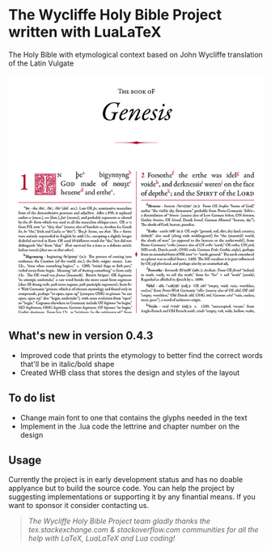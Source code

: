 # The Wycliffe Holy Bible Project written with LuaLaTeX
The Holy Bible with etymological context based on John Wycliffe translation of the Latin Vulgate

![Preview of what the project is going to look](/Resources/preview.jpg)

## What's new in version 0.4.3
* Improved code that prints the etymology to better find the correct words that'll be in italic/bold shape
* Created WHB class that stores the design and styles of the layout

## To do list
* Change main font to one that contains the glyphs needed in the text
* Implement in the .lua code the lettrine and chapter number on the design

## Usage
Currently the project is in early development status and has no doable applyance but to build the source code. You can help the project by suggesting implementations or supporting it by any finantial means. If you want to sponsor it consider contacting us.

> _The Wycliffe Holy Bible Project team gladly thanks the tex.stackexchange.com & stackoverflow.com communities for all the help with LaTeX, LuaLaTeX and Lua coding!_

